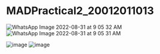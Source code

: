 # MADPractical2_20012011013

![WhatsApp Image 2022-08-31 at 9 05 32 AM](https://user-images.githubusercontent.com/98973295/187587232-8c5d8831-23ff-49ee-902e-75d0ddd52c63.jpeg)
![WhatsApp Image 2022-08-31 at 9 05 31 AM](https://user-images.githubusercontent.com/98973295/187587241-77a60bd7-2df5-4a72-aa17-21d55f19987b.jpeg)

![image](https://user-images.githubusercontent.com/98973295/187586953-33c64668-865b-4195-8c21-207ba2f812ec.png)
![image](https://user-images.githubusercontent.com/98973295/187586985-e324aee3-6c34-4839-ac13-756d3432cd58.png)


